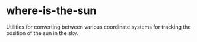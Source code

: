 # where-is-the-sun
Utilities for converting between various coordinate systems for tracking the position of the sun in the sky.
